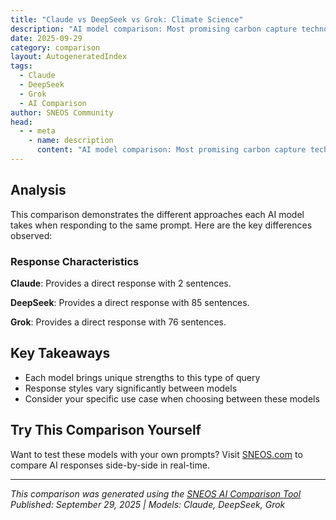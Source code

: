 ```yaml
---
title: "Claude vs DeepSeek vs Grok: Climate Science"
description: "AI model comparison: Most promising carbon capture technologies in 2025 - rank by effectiveness..."
date: 2025-09-29
category: comparison
layout: AutogeneratedIndex
tags:
  - Claude
  - DeepSeek
  - Grok
  - AI Comparison
author: SNEOS Community
head:
  - - meta
    - name: description
      content: "AI model comparison: Most promising carbon capture technologies in 2025 - rank by effectiveness..."
---
```


<ChatComparison
  title="Claude vs DeepSeek vs Grok: Climate Science"
  prompt="Most promising carbon capture technologies in 2025 - rank by effectiveness"
  :responses='{
    "Claude": "Invalid API source. Please specify \u0027openai\u0027, \u0027anthropic\u0027, \u0027gemini\u0027, \u0027gemini-grounding\u0027, \u0027deepseek\u0027, \u0027grok\u0027, \u0027grok-live\u0027, or \u0027mistral\u0027.",
    "DeepSeek": "Of course. This is a critical and rapidly evolving field. Ranking by \u0022effectiveness\u0022 requires defining what we mean. In 2025, effectiveness isn\u0027t just about how much CO\u2082 a technology can capture in a lab; it\u0027s about **scalability, cost, energy efficiency, and technological maturity.**\n\nHere is a ranking of the most promising carbon capture technologies in 2025, based on a composite score of these real-world effectiveness metrics.\n\n---\n\n### **Summary Ranking (2025)**\n\n1.  **Point Source Capture (PSC) - Chemical Solvents (e.g., Amine Scrubbing)**\n2.  **Direct Air Capture (DAC) - Solid Sorbent \u0026 Liquid Solvent Systems**\n3.  **Bioenergy with Carbon Capture and Storage (BECCS)**\n4.  **Enhanced Weathering (Mineralization)**\n5.  **Ocean-Based Carbon Capture**\n\n---\n\n### **Detailed Analysis of Each Technology**\n\n#### **1. Point Source Capture (PSC) - Chemical Solvents**\n*   **Rank Justification:** #1 for **Immediate, High-Volume Impact**. This is the most mature and deployable technology today.\n*   **How it Works:** A chemical solvent (like amine-based liquids) selectively absorbs CO\u2082 from the flue gases of large industrial point sources like power plants, cement factories, and steel mills. The CO\u2082-rich solvent is then heated to release a pure stream of CO\u2082 for transport and storage.\n*   **Pros:**\n    *   **High Technology Readiness Level (TRL 9):** Commercially operational at several facilities worldwide (e.g., Boundary Dam, Petra Nova).\n    *   **High Concentration Source:** Capturing CO\u2082 from a ~10-15% concentration stream is more energy-efficient than from the open air (~0.04%).\n    *   **Scalable Now:** Can be retrofitted to existing industrial infrastructure.\n*   **Cons:**\n    *   **High Energy Penalty:** The heating process requires significant energy, reducing a plant\u0027s net output.\n    *   **High Cost:** Capital and operational expenses are still substantial, though decreasing.\n    *   **Does Not Address Legacy Emissions:** Only captures new emissions from specific sites.\n\n#### **2. Direct Air Capture (DAC)**\n*   **Rank Justification:** #2 for **Addressing Legacy Emissions \u0026 Ultimate Scalability**. This is the most talked-about advanced technology because it directly cleanses the atmosphere.\n*   **How it Works:** Large fans push air through either a liquid solvent or a solid sorbent filter that chemically binds with CO\u2082. Once saturated, the filter or liquid is heated to release concentrated CO\u2082.\n    *   **Liquid DAC:** Uses hydroxide solutions (e.g., Carbon Engineering). More water-intensive but very robust.\n    *   **Solid DAC:** Uses amine-functionalized sorbents (e.g., Climeworks). Lower energy requirement for regeneration.\n*   **Pros:**\n    *   **Location Flexibility:** Can be placed anywhere, ideally near storage/utilisation sites or renewable energy sources.\n    *   **Addresses Legacy Emissions:** Removes CO\u2082 that\u0027s already in the atmosphere, essential for reversing climate change.\n    *   **Rapidly Scaling:** Major investments from governments and corporations are fueling rapid deployment.\n*   **Cons:**\n    *   **Extremely Energy-Intensive:** Due to the low concentration of CO\u2082 in ambient air.\n    *   **Very High Cost:** Currently the most expensive option, ranging from $600 to $1000\u002B per ton, though projected to fall sharply.\n    *   **Early-Stage Scalability:** While growing fast, global capacity is still minuscule compared to annual emissions.\n\n#### **3. Bioenergy with Carbon Capture and Storage (BECCS)**\n*   **Rank Justification:** #3 for **Potential to be Carbon-Negative**. It combines a natural process with engineered capture.\n*   **How it Works:** Biomass (e.g., fast-growing crops or forestry residues) absorbs CO\u2082 as it grows. It is then burned in a power plant to generate energy, and the resulting flue gases are captured using PSC technology. The net result is negative emissions because the CO\u2082 was originally from the atmosphere.\n*   **Pros:**\n    *   **Carbon-Negative Potential:** The only technology on this list that can generate energy while removing CO\u2082.\n    *   **Leverages Existing Tech:** Builds upon well-understood biomass energy and CCS systems.\n*   **Cons:**\n    *   **Significant Land \u0026 Water Use:** Large-scale deployment could compete with food production and biodiversity.\n    *   **Supply Chain Challenges:** Requires a sustainable and reliable biomass supply.\n    *   **Monitoring Complexity:** Ensuring the entire process is carbon-negative requires careful lifecycle analysis.\n\n#### **4. Enhanced Weathering (Mineralization)**\n*   **Rank Justification:** #4 for **Long-Term Stability and Massive Potential**. This is a \u0022slow and steady\u0022 natural process being accelerated.\n*   **How it Works:** Finely grinding silicate minerals (like olivine or basalt) and spreading them on land or in the ocean. These minerals naturally react with CO\u2082 in the atmosphere to form stable carbonates (rocks), locking the carbon away for millennia.\n*   **Pros:**\n    *   **Permanent Storage:** The carbon is mineralized, eliminating leakage risks.\n    *   **Co-Benefits:** When used on farmland, it can improve soil health and crop yields.\n    *   **Massive Theoretical Capacity:** The Earth\u0027s crust contains vast amounts of suitable minerals.\n*   **Cons:**\n    *   **Very Slow Reaction Rates:** The process needs to be significantly accelerated to be meaningful on a human timescale.\n    *   **High Energy for Grinding:** Pulverizing rock to a fine powder is energy-intensive.\n    *   **Logistical Challenges:** Mining, grinding, and transporting billions of tons of rock is a monumental task.\n    *   **Environmental Side-Effects:** Ocean application can alter water chemistry.\n\n#### **5. Ocean-Based Carbon Capture**\n*   **Rank Justification:** #5 for **Frontier Potential**. The ocean is the planet\u0027s largest carbon sink, but these methods are the least proven.\n*   **How it Works:** Several emerging ideas:\n    *   **Alkalinity Enhancement:** Adding minerals to the ocean to increase its pH and CO\u2082 absorption capacity.\n    *   **Electrochemical CO\u2082 Stripping:** Using renewable electricity to remove CO\u2082 directly from seawater, which then re-absorbs it from the air.\n    *   **Macroalgae Cultivation:** Growing and sinking kelp forests to the deep ocean to sequester carbon.\n*   **Pros:**\n    *   **Huge Scale:** The ocean covers 70% of the planet and already holds vast amounts of carbon.\n*   **Cons:**\n    *   **Low TRL (1-4):** Most concepts are in the lab or early pilot stages.\n    *   **Poorly Understood Impacts:** Risks of altering marine ecosystems are significant and not fully known.\n    *   **Governance \u0026 Monitoring:** Difficult to measure and verify carbon removal in the open ocean.\n\n### **Conclusion for 2025**\n\nThere is no single \u0022winner.\u0022 The most effective strategy is a portfolio approach:\n\n*   **For Immediate Decarbonization:** **Point Source Capture** is the undisputed leader and must be deployed aggressively on heavy industry.\n*   **For Reversing Atmospheric CO\u2082:** **Direct Air Capture** is the most promising engineered solution and is seeing the most rapid innovation and investment.\n*   **For a Sustainable, Long-Term Solution:** **BECCS and Enhanced Weathering** offer pathways that integrate with natural cycles and provide co-benefits, but require careful management.\n\nIn 2025, the carbon capture landscape is defined by a race to scale proven technologies like PSC and DAC while simultaneously investing in R\u0026D to bring the next generation of solutions like enhanced weathering to maturity.",
    "Grok": "Predicting the most promising carbon capture technologies for 2025 involves assessing current trends, scalability, cost-effectiveness, and technological maturity. Below, I\u2019ve ranked some of the leading carbon capture technologies based on their effectiveness (in terms of carbon dioxide removal efficiency, scalability, and real-world applicability) as of projections for 2025. Effectiveness here is a composite measure of capture efficiency (how much CO2 can be removed), deployment potential (how widely it can be applied), and energy requirements (how much energy is needed to operate the system). Note that exact rankings may shift based on breakthroughs or funding by 2025.\n\n### 1. Direct Air Capture (DAC) with Solid Sorbents\n- **Effectiveness Rank: 1**\n- **Description**: DAC technology uses chemical reactions to capture CO2 directly from the atmosphere using solid sorbents (like amine-based materials) that bind to CO2. The CO2 is then released through heating and stored or reused.\n- **Why It\u2019s Promising**: DAC can be deployed anywhere, independent of emission sources, making it highly versatile. Solid sorbent systems are often more energy-efficient than liquid solvent-based DAC and can achieve capture efficiencies of 90-95% under optimal conditions.\n- **Challenges**: High energy costs for regenerating sorbents and scaling up infrastructure. However, by 2025, advancements in low-temperature regeneration and renewable energy integration are expected to improve efficiency.\n- **Progress by 2025**: Companies like Climeworks and Carbon Engineering are scaling DAC projects, with costs projected to drop from $600/ton of CO2 captured (2023) to $200-300/ton by 2025 with mass deployment and policy support.\n\n### 2. Post-Combustion Capture with Liquid Solvents\n- **Effectiveness Rank: 2**\n- **Description**: This technology captures CO2 from industrial flue gases (e.g., power plants) using liquid solvents like amines that chemically bind to CO2. The CO2 is then separated by heating the solvent.\n- **Why It\u2019s Promising**: Proven technology with high capture efficiencies (up to 90%) and applicability to existing infrastructure, especially coal and gas plants. It\u2019s the most mature carbon capture method.\n- **Challenges**: High energy penalty (30-40% of a plant\u2019s output can be consumed for solvent regeneration) and solvent degradation over time. Innovations in solvent formulations and heat recovery are reducing these issues.\n- **Progress by 2025**: Expect wider adoption in heavy industries (cement, steel) with improved, less energy-intensive solvents. Projects like Petra Nova (USA) and Boundary Dam (Canada) provide real-world benchmarks for scalability.\n\n### 3. Bioenergy with Carbon Capture and Storage (BECCS)\n- **Effectiveness Rank: 3**\n- **Description**: BECCS combines biomass energy production with carbon capture, storing CO2 emitted during combustion or fermentation. It can result in negative emissions since biomass absorbs CO2 during growth.\n- **Why It\u2019s Promising**: High potential for net-negative emissions (up to 100% of emitted CO2 can be captured with efficient systems) and dual benefit of energy production. It\u2019s particularly effective in regions with abundant biomass resources.\n- **Challenges**: Land use conflicts, sustainability of biomass sourcing, and high upfront costs for capture integration. Efficiency depends on biomass type and capture technology used.\n- **Progress by 2025**: BECCS is expected to expand in Europe and North America with policy incentives (e.g., EU Green Deal). Pilot projects, like Drax Power Station (UK), aim to capture 8 million tons of CO2 annually by mid-decade.\n\n### 4. Pre-Combustion Capture\n- **Effectiveness Rank: 4**\n- **Description**: Used primarily in integrated gasification combined cycle (IGCC) plants, this method converts fuel into syngas (hydrogen and CO) before combustion, separating CO2 at high concentrations for capture.\n- **Why It\u2019s Promising**: High capture efficiency (85-90%) due to high CO2 concentrations pre-combustion, and it\u2019s well-suited for hydrogen production, aligning with clean energy transitions.\n- **Challenges**: Limited to specific plant designs (not retrofittable to most existing facilities) and high capital costs for IGCC infrastructure.\n- **Progress by 2025**: Growth in hydrogen-focused economies (e.g., Japan, EU) will drive pre-combustion capture, though deployment will lag behind post-combustion due to infrastructure constraints.\n\n### 5. Oceanic Carbon Capture and Mineralization\n- **Effectiveness Rank: 5**\n- **Description**: This includes technologies that enhance ocean CO2 uptake (e.g., alkalinity enhancement) or mineralize CO2 into stable carbonates using minerals like olivine or basalt.\n- **Why It\u2019s Promising**: Oceans are a massive natural carbon sink, and mineralization offers permanent storage. Potential for high scalability with natural processes.\n- **Challenges**: Early-stage development, with unknown long-term environmental impacts on marine ecosystems. Capture efficiency varies widely based on method (e.g., 50-80% for alkalinity enhancement in lab settings).\n- **Progress by 2025**: Likely to remain in the pilot phase, with projects like those from Planetary Technologies (ocean alkalinity) or CarbFix (mineralization in Iceland) providing data. Effectiveness will depend on regulatory approval and ecological safety studies.\n\n### Ranking Rationale and Context for 2025\n- **Effectiveness Metrics**: DAC with solid sorbents ranks highest due to its versatility and improving energy efficiency. Post-combustion capture follows for its maturity and industrial applicability. BECCS ranks third due to negative emissions potential, though limited by land and sustainability issues. Pre-combustion is niche but effective in specific contexts. Oceanic and mineralization methods are promising but less proven.\n- **Scalability and Cost Trends**: By 2025, DAC and post-combustion are expected to see the most deployment due to private investment (e.g., Breakthrough Energy) and government policies (e.g., U.S. Inflation Reduction Act\u2019s $85/ton CO2 tax credit). Costs for DAC may approach $200/ton, while post-combustion could stabilize at $50-100/ton for industrial applications.\n- **Energy Requirements**: Technologies like DAC and post-combustion require significant energy (often 2-10 GJ/ton of CO2 captured), but integration with renewables (solar, wind) by 2025 will mitigate this. BECCS and pre-combustion are more energy-efficient in specific setups.\n\n### Limitations and Future Outlook\n- Rankings are based on current trajectories (as of 2023 data) and assume continued R\u0026D investment and policy support. Breakthroughs in materials (e.g., novel MOFs for DAC) or unexpected scaling challenges could shift these rankings by 2025.\n- Effectiveness varies by application: post-combustion excels in point-source capture (factories), while DAC is better for diffuse emissions (atmosphere).\n- Long-term storage solutions (geological sequestration, utilization in products) are critical to all technologies\u0027 success but are outside the scope of capture effectiveness.\n\nIf you\u0027re interested in a specific technology or region for 2025 projections, I can dive deeper into case studies or emerging players! What do you think of these rankings?"
  }'
  published-date="16:28"
/>

## Analysis

This comparison demonstrates the different approaches each AI model takes when responding to the same prompt. Here are the key differences observed:

### Response Characteristics

**Claude**: Provides a direct response with 2 sentences. 

**DeepSeek**: Provides a direct response with 85 sentences. 

**Grok**: Provides a direct response with 76 sentences. 

## Key Takeaways

- Each model brings unique strengths to this type of query
- Response styles vary significantly between models
- Consider your specific use case when choosing between these models

## Try This Comparison Yourself

Want to test these models with your own prompts? Visit [SNEOS.com](https://sneos.com) to compare AI responses side-by-side in real-time.

---

*This comparison was generated using the [SNEOS AI Comparison Tool](https://sneos.com)*
*Published: September 29, 2025 | Models: Claude, DeepSeek, Grok*
